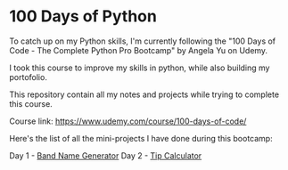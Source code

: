 # 100 Days of Python

To catch up on my Python skills, I'm currently following the "100 Days of Code - The Complete Python Pro Bootcamp" by Angela Yu on Udemy.

I took this course to improve my skills in python, while also building my portofolio.

This repository contain all my notes and projects while trying to complete this course.  

Course link: https://www.udemy.com/course/100-days-of-code/

Here's the list of all the mini-projects I have done during this bootcamp:

Day 1 - [Band Name Generator](https://github.com/AFCM1/100-Days-of-Code-Python-AFCM/tree/main/Beginner/Day_1)
Day 2 - [Tip Calculator](https://github.com/AFCM1/100-Days-of-Code-Python-AFCM/tree/main/Beginner/Day_2)
